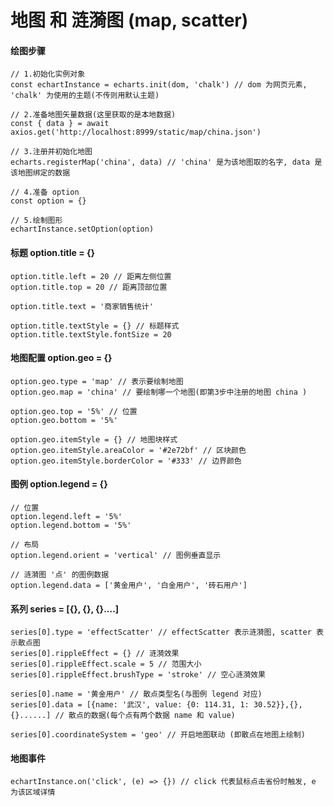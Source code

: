 # 地图 和 涟漪图 (map, scatter)

#### 绘图步骤
    // 1.初始化实例对象
    const echartInstance = echarts.init(dom, 'chalk') // dom 为网页元素, 'chalk' 为使用的主题(不传则用默认主题)

    // 2.准备地图矢量数据(这里获取的是本地数据)
    const { data } = await axios.get('http://localhost:8999/static/map/china.json')

    // 3.注册并初始化地图
    echarts.registerMap('china', data) // 'china' 是为该地图取的名字, data 是该地图绑定的数据

    // 4.准备 option
    const option = {}

    // 5.绘制图形
    echartInstance.setOption(option)

#### 标题 option.title = {}
    option.title.left = 20 // 距离左侧位置
    option.title.top = 20 // 距离顶部位置

    option.title.text = '商家销售统计'

    option.title.textStyle = {} // 标题样式
    option.title.textStyle.fontSize = 20

#### 地图配置 option.geo = {}
    option.geo.type = 'map' // 表示要绘制地图
    option.geo.map = 'china' // 要绘制哪一个地图(即第3步中注册的地图 china )

    option.geo.top = '5%' // 位置
    option.geo.bottom = '5%'

    option.geo.itemStyle = {} // 地图块样式
    option.geo.itemStyle.areaColor = '#2e72bf' // 区块颜色
    option.geo.itemStyle.borderColor = '#333' // 边界颜色

#### 图例 option.legend = {}
    // 位置
    option.legend.left = '5%'
    option.legend.bottom = '5%'

    // 布局
    option.legend.orient = 'vertical' // 图例垂直显示

    // 涟漪图 '点' 的图例数据
    option.legend.data = ['黄金用户', '白金用户', '砖石用户']

#### 系列 series = [{}, {}, {}....]
    series[0].type = 'effectScatter' // effectScatter 表示涟漪图, scatter 表示散点图
    series[0].rippleEffect = {} // 涟漪效果
    series[0].rippleEffect.scale = 5 // 范围大小
    series[0].rippleEffect.brushType = 'stroke' // 空心涟漪效果

    series[0].name = '黄金用户' // 散点类型名(与图例 legend 对应)
    series[0].data = [{name: '武汉', value: {0: 114.31, 1: 30.52}},{},{}......] // 散点的数据(每个点有两个数据 name 和 value)

    series[0].coordinateSystem = 'geo' // 开启地图联动 (即散点在地图上绘制)
    
#### 地图事件
    echartInstance.on('click', (e) => {}) // click 代表鼠标点击省份时触发, e 为该区域详情
